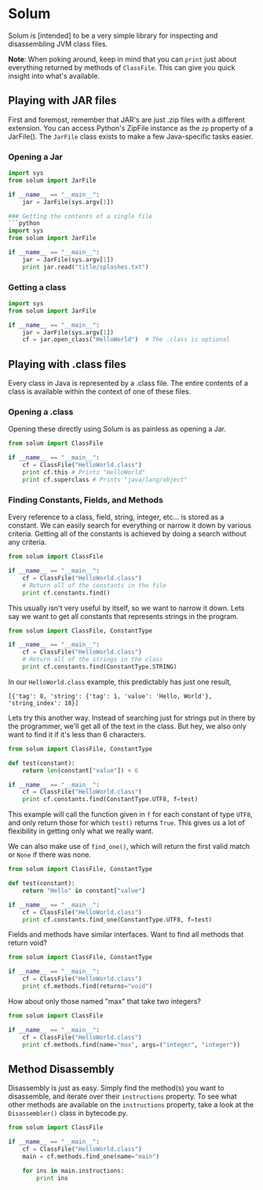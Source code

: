 # Solum
Solum is [intended] to be a very simple library for inspecting and disassembling JVM class files.

**Note**: When poking around, keep in mind that you can `print` just about everything returned by methods of `ClassFile`. This can give you quick insight into what's available.

## Playing with JAR files
First and foremost, remember that JAR's are just .zip files with a different extension. You can access Python's ZipFile instance as the `zp` property of a JarFile(). The `JarFile` class exists to make a few Java-specific tasks easier.

### Opening a Jar
```python
import sys
from solum import JarFile

if __name__ == "__main__":
    jar = JarFile(sys.argv[1])

### Getting the contents of a single file
```python
import sys
from solum import JarFile

if __name__ == "__main__":
    jar = JarFile(sys.argv[1])
    print jar.read("title/splashes.txt")
```

### Getting a class
```python
import sys
from solum import JarFile

if __name__ == "__main__":
    jar = JarFile(sys.argv[1])
    cf = jar.open_class("HelloWorld")  # The .class is optional
```

## Playing with .class files
Every class in Java is represented by a .class file. The entire contents of a class is available within the context of one of these files.

### Opening a .class
Opening these directly using Solum is as painless as opening a Jar.

```python
from solum import ClassFile

if __name__ == "__main__":
    cf = ClassFile("HelloWorld.class")
    print cf.this # Prints "HelloWorld"
    print cf.superclass # Prints "java/lang/object"
```

### Finding Constants, Fields, and Methods
Every reference to a class, field, string, integer, etc... is stored as a constant. We can easily search for everything or narrow it down by various criteria. Getting all of the constants is achieved by doing a search without any criteria.

```python
from solum import ClassFile

if __name__ == "__main__":
    cf = ClassFile("HelloWorld.class")
    # Return all of the constants in the file
    print cf.constants.find()
```

This usually isn't very useful by itself, so we want to narrow it down. Lets say we want to get all constants that represents strings in the program.

```python
from solum import ClassFile, ConstantType

if __name__ == "__main__":
    cf = ClassFile("HelloWorld.class")
    # Return all of the strings in the class
    print cf.constants.find(ConstantType.STRING)
```

In our ```HelloWorld.class``` example, this predictably has just one result,

```
[{'tag': 8, 'string': {'tag': 1, 'value': 'Hello, World'}, 'string_index': 18}]
```

Lets try this another way. Instead of searching just for strings put in there by the programmer, we'll get all of the text in the class. But hey, we also only want to find it if it's less than 6 characters.

```python
from solum import ClassFile, ConstantType

def test(constant):
    return len(constant["value"]) < 6

if __name__ == "__main__":
    cf = ClassFile("HelloWorld.class")
    print cf.constants.find(ConstantType.UTF8, f=test)
```

This example will call the function given in `f` for each constant of type `UTF8`, and only return those for which `test()` returns `True`. This gives us a lot of flexibility in getting only what we really want.

We can also make use of `find_one()`, which will return the first valid match or `None` if there was none.

```python
from solum import ClassFile, ConstantType

def test(constant):
    return "Hello" in constant["value"]

if __name__ == "__main__":
    cf = ClassFile("HelloWorld.class")
    print cf.constants.find_one(ConstantType.UTF8, f=test)
```

Fields and methods have similar interfaces. Want to find all methods that return void?

```python
from solum import ClassFile, ConstantType

if __name__ == "__main__":
    cf = ClassFile("HelloWorld.class")
    print cf.methods.find(returns="void")
```

How about only those named "max" that take two integers?

```python
from solum import ClassFile

if __name__ == "__main__":
    cf = ClassFile("HelloWorld.class")
    print cf.methods.find(name="max", args=("integer", "integer"))
```

## Method Disassembly
Disassembly is just as easy. Simply find the method(s) you want to disassemble, and iterate over their `instructions` property. To see what other methods are available on the `instructions` property, take a look at the `Disassembler()` class in bytecode.py.

```python
from solum import ClassFile

if __name__ == "__main__":
    cf = ClassFile("HelloWorld.class")
    main = cf.methods.find_one(name="main")

    for ins in main.instructions:
        print ins
```

